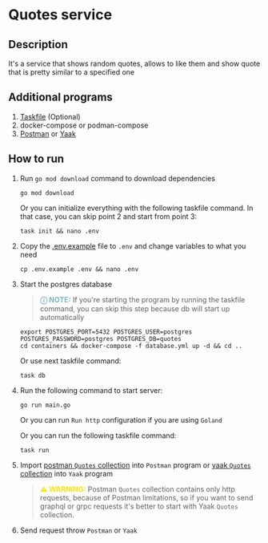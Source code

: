 # Quotes service

## Description

It's a service that shows random quotes, allows to like them and show quote that is pretty similar to a specified one

## Additional programs

1. [Taskfile](https://taskfile.dev/installation/) (Optional)
2. docker-compose or podman-compose
3. [Postman](https://www.postman.com/downloads/) or [Yaak](https://yaak.app/download)

## How to run

1. Run `go mod download` command to download dependencies

   ```shell
   go mod download
   ```

   Or you can initialize everything with the following taskfile command.
   In that case, you can skip point 2 and start from point 3:
   ```shell
   task init && nano .env
   ```

2. Copy the [.env.example](.env.example) file to `.env` and change variables to what you need

   ```shell
   cp .env.example .env && nano .env
   ```

3. Start the postgres database

   > **<span style="color:#79b6c9">ⓘ NOTE:</span>** If you're starting the program by running the taskfile command, you
   can skip this step because db will start up automatically

   ```shell
   export POSTGRES_PORT=5432 POSTGRES_USER=postgres POSTGRES_PASSWORD=postgres POSTGRES_DB=quotes
   cd containers && docker-compose -f database.yml up -d && cd ..
   ```   

   Or use next taskfile command:
   ```shell
   task db
   ```

4. Run the following command to start server:

    ```shell
    go run main.go
    ```

   Or you can run `Run http` configuration if you are using `Goland`

   Or you can run the following taskfile command:
    ```shell
    task run
    ```

5. Import [postman `Quotes` collection](./requests/Quotes.postman_collection.json) into `Postman` program
   or [yaak `Quotes` collection](./requests/yaak.quotes.json) into `Yaak` program

   > **<span style="color:#FCE205">⚠ WARNING:</span>** Postman `Quotes` collection contains only http requests, because
   of Postman limitations, so if you want to send graphql or grpc requests it's better to start with Yaak `Quotes`
   collection.

6. Send request throw `Postman` or `Yaak`
